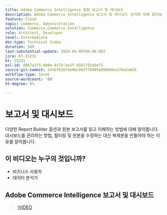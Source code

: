```yaml
---
title: Adobe Commerce Intelligence 통합 보고서 및 대시보드
description: Adobe Commerce Intelligence 보고서 및 대시보드 관리에 대해 알아보기
feature: Cloud
topic: Commerce, Administration
solution: Commerce,Commerce Intelligence
role: Architect, Developer
level: Intermediate
doc-type: Technical Video
duration: 549
last-substantial-update: 2024-04-09T00:00:00Z
jira: KT-15231
kt: 15231
exl-id: d867a1f5-6b0e-4c73-be3f-8561792e0ef3
source-git-commit: 343bf9167de0bc9937f8485b89006ba276eda82b
workflow-type: tm+mt
source-wordcount: '68'
ht-degree: 0%

---
```


# 보고서 및 대시보드

다양한 Report Builder 옵션과 원본 보고서를 읽고 이해하는 방법에 대해 알아봅니다. 대시보드를 관리하는 방법, 필터링 및 원본을 수정하는 대신 복제본을 만들어야 하는 이유를 알아봅니다.

## 이 비디오는 누구의 것입니까?

- 비즈니스 사용자
- 데이터 분석가

## Adobe Commerce Intelligence 보고서 및 대시보드

>[!VIDEO](https://video.tv.adobe.com/v/3428252?learn=on)
